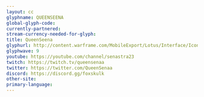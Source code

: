 ```yaml
---
layout: cc
glyphname: QUEENSEENA
global-glyph-code: 
currently-partnered: 
stream-currency-needed-for-glyph: 
title: QueenSeena
glyphurl: http://content.warframe.com/MobileExport/Lotus/Interface/Icons/Player/ContentCreators/Senastra23.png
glyphwave: 9
youtube: https://youtube.com/channel/senastra23
twitch: https://twitch.tv/queensenaa
twitter: https://twitter.com/QueenSenaa
discord: https://discord.gg/foxskulk
other-site: 
primary-language: 
---
```


